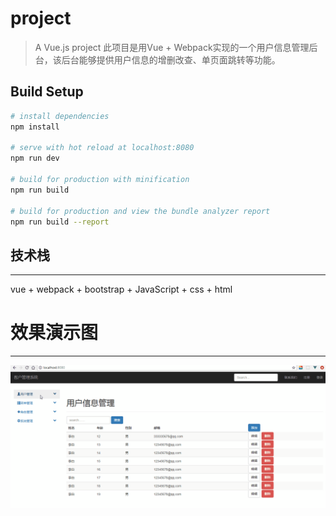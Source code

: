 # project

> A Vue.js project
> 此项目是用Vue + Webpack实现的一个用户信息管理后台，该后台能够提供用户信息的增删改查、单页面跳转等功能。

## Build Setup

``` bash
# install dependencies
npm install

# serve with hot reload at localhost:8080
npm run dev

# build for production with minification
npm run build

# build for production and view the bundle analyzer report
npm run build --report
```

## 技术栈
***
vue + webpack + bootstrap + JavaScript + css + html

# 效果演示图
***
 ![demo](https://github.com/NekoZhong/customer/blob/master/cunstom.gif)
